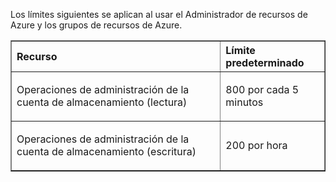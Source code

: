 Los límites siguientes se aplican al usar el Administrador de recursos de Azure y los grupos de recursos de Azure.

<table cellspacing="0" border="1">
<tr>
   <th align="left" valign="middle">Recurso</th>
   <th align="left" valign="middle">Límite predeterminado</th>
</tr>
<tr>
   <td valign="middle"><p>Operaciones de administración de la cuenta de almacenamiento (lectura)</p></td>
   <td valign="middle"><p>800 por cada 5 minutos</p></td>
</tr>
<tr>
   <td valign="middle"><p>Operaciones de administración de la cuenta de almacenamiento (escritura)</p></td>
   <td valign="middle"><p>200 por hora</p></td>
</tr>
</table>

<!---HONumber=August15_HO6-->